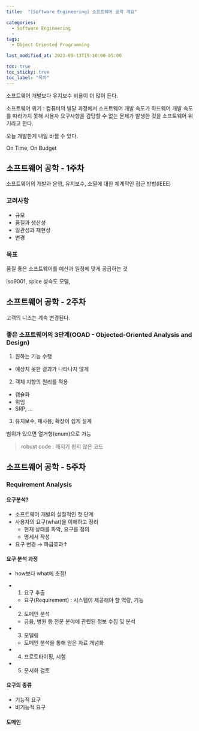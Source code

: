 ```yaml
---
title:  "[Software Engineering] 소프트웨어 공학 개요"

categories:
  - Software Engineering
  - 
tags:
  - Object Oriented Programming

last_modified_at: 2023-09-13T19:10:00-05:00

toc: true
toc_sticky: true
toc_label: "목차"
---
```


소프트웨어 개발보다 유지보수 비용이 더 많이 든다.

소프트웨어 위기 : 컴퓨터의 발달 과정에서 소프트웨어 개발 속도가 하드웨어 개발 속도를 따라가지 못해 사용자 요구사항을 감당할 수 없는 문제가 발생한 것을 소프트웨어 위기라고 한다.

오늘 개발한게 내일 바뀔 수 있다.

On Time, On Budget

## 소프트웨어 공학 - 1주차
 소프트웨어의 개발과 운영, 유지보수, 소멸에 대한 체계적인 접근 방법(IEEE)

### 고려사항
- 규모
- 품질과 생산성
- 일관성과 재현성
- 변경

### 목표
품질 좋은 소프트웨어를 예산과 일정에 맞게 공급하는 것

iso9001, spice 성숙도 모델, 


## 소프트웨어 공학 - 2주차

고객의 니즈는 계속 변경된다.

### 좋은 소프트웨어의 3단계(OOAD - Objected-Oriented Analysis and Design)
1. 원하는 기능 수행
  - 예상치 못한 결과가 나타나지 않게
2. 객체 지향의 원리를 적용
  - 캡슐화
  - 위임
  - SRP, ...
3. 유지보수, 재사용, 확장이 쉽게 설계

범위가 있으면 열거형(enum)으로 가능

> robust code : 깨지기 쉽지 않은 코드

## 소프트웨어 공학 - 5주차

### Requirement Analysis

#### 요구분석?
  - 소프트웨어 개발의 실질적인 첫 단계
  - 사용자의 요구(what)을 이해하고 정리
    - 현재 상태를 파악, 요구를 정의
    - 명세서 작성
  - 요구 변경 → 파급효과↑

  

#### 요구 분석 과정
  - how보다 what에 초점!
 
  - 1. 요구 추출
    - 요구(Requirement) : 시스템이 제공해야 할 역량, 기능

  - 2. 도메인 분석
    - 금융, 병원 등 전문 분야에 관련된 정보 수집 및 분석
    
  - 3. 모델링
    - 도메인 분석을 통해 얻은 자료 개념화

  - 4. 프로토타이핑, 시험

  - 5. 문서화 검토

#### 요구의 종류
- 기능적 요구
- 비기능적 요구

#### 도메인

